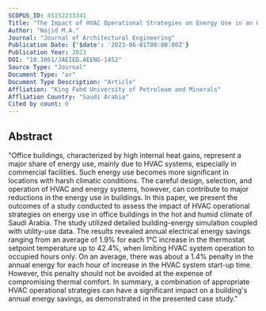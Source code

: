 ```yaml
---
SCOPUS_ID: 85152233341
Title: "The Impact of HVAC Operational Strategies on Energy Use in an Office Building in a Hot Climate"
Author: "Najid M.A."
Journal: "Journal of Architectural Engineering"
Publication Date: {'$date': '2023-06-01T00:00:00Z'}
Publication Year: 2023
DOI: "10.1061/JAEIED.AEENG-1452"
Source Type: "Journal"
Document Type: "ar"
Document Type Description: "Article"
Affliation: "King Fahd University of Petroleum and Minerals"
Affliation Country: "Saudi Arabia"
Cited by count: 0
---
```


## Abstract
"Office buildings, characterized by high internal heat gains, represent a major share of energy use, mainly due to HVAC systems, especially in commercial facilities. Such energy use becomes more significant in locations with harsh climatic conditions. The careful design, selection, and operation of HVAC and energy systems, however, can contribute to major reductions in the energy use in buildings. In this paper, we present the outcomes of a study conducted to assess the impact of HVAC operational strategies on energy use in office buildings in the hot and humid climate of Saudi Arabia. The study utilized detailed building-energy simulation coupled with utility-use data. The results revealed annual electrical energy savings ranging from an average of 1.9% for each 1°C increase in the thermostat setpoint temperature up to 42.4%, when limiting HVAC system operation to occupied hours only. On an average, there was about a 1.4% penalty in the annual energy for each hour of increase in the HVAC system start-up time. However, this penalty should not be avoided at the expense of compromising thermal comfort. In summary, a combination of appropriate HVAC operational strategies can have a significant impact on a building's annual energy savings, as demonstrated in the presented case study."
